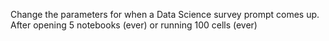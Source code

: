 Change the parameters for when a Data Science survey prompt comes up. After opening 5 notebooks (ever) or running 100 cells (ever)